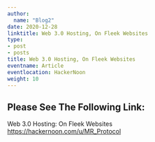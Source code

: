 ```yaml
---
author:
  name: "Blog2"
date: 2020-12-28
linktitle: Web 3.0 Hosting, On Fleek Websites
type:
- post
- posts
title: Web 3.0 Hosting, On Fleek Websites
eventname: Article
eventlocation: HackerNoon  
weight: 10
---
```


## Please See The Following Link:
Web 3.0 Hosting: On Fleek Websites
https://hackernoon.com/u/MR_Protocol